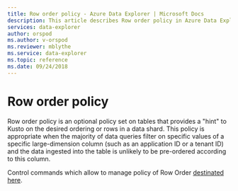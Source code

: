 ```yaml
---
title: Row order policy - Azure Data Explorer | Microsoft Docs
description: This article describes Row order policy in Azure Data Explorer.
services: data-explorer
author: orspod
ms.author: v-orspod
ms.reviewer: mblythe
ms.service: data-explorer
ms.topic: reference
ms.date: 09/24/2018
---
```

# Row order policy

Row order policy is an optional policy set on tables that provides a "hint" to Kusto
on the desired ordering or rows in a data shard. This policy is appropriate when
the majority of data queries filter on specific values of a specific large-dimension column
(such as an application ID or a tenant ID) and the data ingested into the table is unlikely
to be pre-ordered according to this column.

Control commands which allow to manage policy of Row Order [destinated here](../management/roworder-policy.md). 